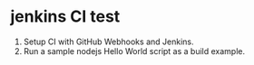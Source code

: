 # jenkins CI test
1. Setup CI with GitHub Webhooks and Jenkins.
2. Run a sample nodejs Hello World script as a build example.
